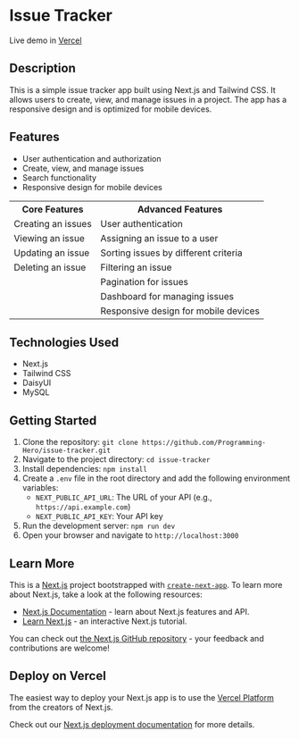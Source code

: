 # Issue Tracker

Live demo in [Vercel](https://issue-tracker-project-eight.vercel.app/)

## Description

This is a simple issue tracker app built using Next.js and Tailwind CSS. It allows users to create, view, and manage issues in a project. The app has a responsive design and is optimized for mobile devices.

## Features

- User authentication and authorization
- Create, view, and manage issues
- Search functionality
- Responsive design for mobile devices

<table>
    <tr>
        <th>Core Features</th>
        <th>Advanced Features</th>
    </tr>
    <tr>
        <td>Creating an issues</td>
        <td>User authentication</td>
    </tr>
    <tr>
        <td>Viewing an issue</td>
        <td>Assigning an issue to a user</td>
    </tr>
    <tr>
        <td>Updating an issue</td>
        <td> Sorting issues by different criteria</td>
    </tr>
    <tr>
        <td>Deleting an issue</td>
        <td>Filtering an issue</td>
    </tr>
    <tr>
        <td></td>
        <td>Pagination for issues</td>
    </tr>
    <tr>
        <td></td>
        <td>Dashboard for managing issues</td>
    </tr>
    <tr>
        <td></td>
        <td>Responsive design for mobile devices</td>
    </tr>
</table>

## Technologies Used

- Next.js
- Tailwind CSS
- DaisyUI
- MySQL

## Getting Started

1. Clone the repository: `git clone https://github.com/Programming-Hero/issue-tracker.git`
2. Navigate to the project directory: `cd issue-tracker`
3. Install dependencies: `npm install`
4. Create a `.env` file in the root directory and add the following environment variables:
   - `NEXT_PUBLIC_API_URL`: The URL of your API (e.g., `https://api.example.com`)
   - `NEXT_PUBLIC_API_KEY`: Your API key
5. Run the development server: `npm run dev`
6. Open your browser and navigate to `http://localhost:3000`

## Learn More

This is a [Next.js](https://nextjs.org/) project bootstrapped with [`create-next-app`](https://github.com/vercel/next.js/tree/canary/packages/create-next-app).
To learn more about Next.js, take a look at the following resources:

- [Next.js Documentation](https://nextjs.org/docs) - learn about Next.js features and API.
- [Learn Next.js](https://nextjs.org/learn) - an interactive Next.js tutorial.

You can check out [the Next.js GitHub repository](https://github.com/vercel/next.js/) - your feedback and contributions are welcome!

## Deploy on Vercel

The easiest way to deploy your Next.js app is to use the [Vercel Platform](https://vercel.com/new?utm_medium=default-template&filter=next.js&utm_source=create-next-app&utm_campaign=create-next-app-readme) from the creators of Next.js.

Check out our [Next.js deployment documentation](https://nextjs.org/docs/deployment) for more details.
